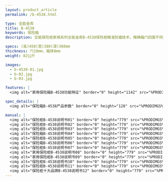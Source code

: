 ```yaml
---
layout: product_article
permalink: /b-4538.html

type: 全能金库
title: B-4538
keywords: 保险箱
description: 全能保险柜家用系列全能金库B-4538保险柜精准防撬技术，精确箱门四面不同易撬点设置均力防撬装置系统，全方位提升防撬能力，净重82公斤。

specs: (高)450(宽)380(深)360mm
thickness: 门10mm，箱体8mm
weight: 82公斤

images:
  - b-4538-01.jpg
  - b-02.jpg
  - b-03.jpg

features: |
  <img alt="家用保险箱B-4538功能特征" border="0" height="1142" src="%PRODIMGS%/b-gn.jpg" width="538" />

spec_details: |
  <img alt="保险箱B-4538产品参数" border="0" height="128" src="%PRODIMGS%/b-cpcs.jpg" width="538" />

manual: |
  <img alt="保险柜B-4538说明书01" border="0" height="779" src="%PRODIMGS%/jgs-sm01.jpg" width="528" />  
  <img alt="保险柜B-4538说明书02" border="0" height="779" src="%PRODIMGS%/jgs-sm02.jpg" width="528" />  
  <img alt="保险柜B-4538说明书03" border="0" height="779" src="%PRODIMGS%/jgs-sm03.jpg" width="528" />  
  <img alt="保险箱B-4538说明书04" border="0" height="779" src="%PRODIMGS%/jgs-sm04.jpg" width="528" />  
  <img alt="保险柜B-4538说明书05" border="0" height="779" src="%PRODIMGS%/jgs-sm05.jpg" width="528" />  
  <img alt="保险箱B-4538说明书06" border="0" height="779" src="%PRODIMGS%/jgs-sm06.jpg" width="528" />  
  <img alt="保险柜B-4538说明书07" border="0" height="779" src="%PRODIMGS%/jgs-sm07.jpg" width="528" />  
  <img alt="家用保险柜B-4538说明书08" border="0" height="779" src="%PRODIMGS%/jgs-sm08.jpg" width="528" />  
  <img alt="家用保险柜B-4538说明书09" border="0" height="779" src="%PRODIMGS%/jgs-sm09.jpg" width="528" />  
  <img alt="保险柜B-4538说明书10" border="0" height="779" src="%PRODIMGS%/jgs-sm10.jpg" width="528" />  
  <img alt="保险柜B-4538说明书11" border="0" height="779" src="%PRODIMGS%/jgs-sm11.jpg" width="528" />  
  <img alt="保险柜十大品牌B-4538说明书12" border="0" height="779" src="%PRODIMGS%/jgs-sm12.jpg" width="528" />
---
```

